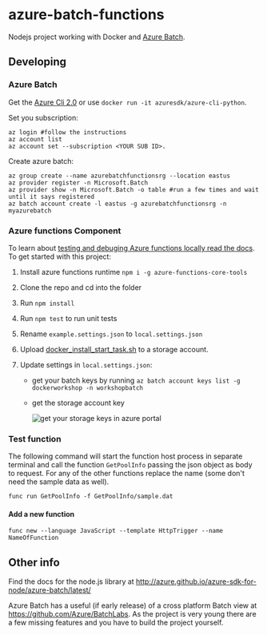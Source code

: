 # azure-batch-functions
Nodejs project working with Docker and [Azure Batch](https://azure.microsoft.com/en-us/services/batch/).

## Developing

### Azure Batch
Get the [Azure Cli 2.0](https://docs.microsoft.com/en-us/cli/azure/overview) or use ```docker run -it azuresdk/azure-cli-python```.

Set you subscription:

```
az login #follow the instructions
az account list
az account set --subscription <YOUR SUB ID>.  
```

Create azure batch:

```
az group create --name azurebatchfunctionsrg --location eastus
az provider register -n Microsoft.Batch
az provider show -n Microsoft.Batch -o table #run a few times and wait until it says registered
az batch account create -l eastus -g azurebatchfunctionsrg -n myazurebatch
```

### Azure functions Component
To learn about [testing and debuging Azure functions locally read the docs](https://docs.microsoft.com/en-us/azure/azure-functions/functions-run-local).  To get started with this project:

1. Install azure functions runtime ```npm i -g azure-functions-core-tools```
2. Clone the repo and cd into the folder
3. Run ```npm install```
4. Run ```npm test``` to run unit tests
5. Rename  ```example.settings.json``` to ```local.settings.json```
6. Upload [docker_install_start_task.sh](docker/docker_install_start_task.sh) to a storage account.
7. Update settings in ```local.settings.json```:

    - get your batch keys by running ```az batch account keys list -g dockerworkshop -n workshopbatch```
    - get the storage account key

        ![get your storage keys in azure portal](/Assets/storage-keys-howto.png)

### Test function
The following command will start the function host process in separate terminal and call the function ```GetPoolInfo``` passing the json object as body to request.  For any of the other functions replace the name (some don't need the sample data as well). 

```
func run GetPoolInfo -f GetPoolInfo/sample.dat
```

#### Add a new function

```
func new --language JavaScript --template HttpTrigger --name NameOfFunction
```

## Other info
Find the docs for the node.js library at http://azure.github.io/azure-sdk-for-node/azure-batch/latest/

Azure Batch has a useful (if early release) of a cross platform Batch view at https://github.com/Azure/BatchLabs.  As the project is very young there are a few missing features and you have to build the project yourself.
